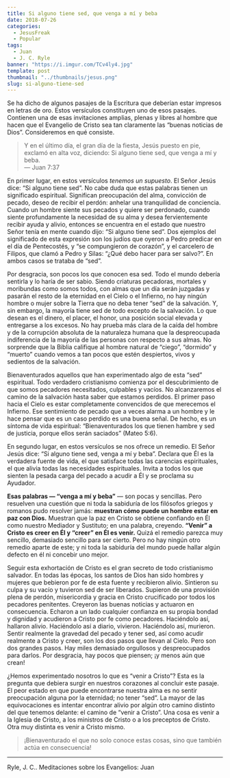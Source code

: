 ```yaml
---
title: Si alguno tiene sed, que venga a mí y beba
date: 2018-07-26
categories:
  - JesusFreak
  - Popular
tags:
  - Juan
  - J. C. Ryle
banner: "https://i.imgur.com/TCv4ly4.jpg"
template: post
thumbnail: "../thumbnails/jesus.png"
slug: si-alguno-tiene-sed
---
```


Se ha dicho de algunos pasajes de la Escritura que deberían estar impresos en letras de oro. Estos versículos constituyen uno de esos pasajes. Contienen una de esas invitaciones amplias, plenas y libres al hombre que hacen que el Evangelio de Cristo sea tan claramente las “buenas noticias de Dios”. Consideremos en qué consiste.

> Y en el último día, el gran día de la fiesta, Jesús puesto en pie, exclamó en alta voz, diciendo: Si alguno tiene sed, que venga a mí y beba.<br/>
> — Juan 7:37

En primer lugar, en estos versículos _tenemos un supuesto_. El Señor Jesús dice: “Si alguno tiene sed”. No cabe duda que estas palabras tienen un significado espiritual. Significan preocupación del alma, convicción de pecado, deseo de recibir el perdón: anhelar una tranquilidad de conciencia. Cuando un hombre siente sus pecados y quiere ser perdonado, cuando siente profundamente la necesidad de su alma y desea fervientemente recibir ayuda y alivio, entonces se encuentra en el estado que nuestro Señor tenía en mente cuando dijo: “Si alguno tiene sed”. Dos ejemplos del significado de esta expresión son los judíos que oyeron a Pedro predicar en el día de Pentecostés, y “se compungieron de corazón”, y el carcelero de Filipos, que clamó a Pedro y Silas: “¿Qué debo hacer para ser salvo?”. En ambos casos se trataba de “sed”.

Por desgracia, son pocos los que conocen esa sed. Todo el mundo debería sentirla y lo haría de ser sabio. Siendo criaturas pecadoras, mortales y moribundas como somos todos, con almas que un día serán juzgadas y pasarán el resto de la eternidad en el Cielo o el Infierno, no hay ningún hombre o mujer sobre la Tierra que no deba tener “sed” de la salvación. Y, sin embargo, la mayoría tiene sed de todo excepto de la salvación. Lo que desean es el dinero, el placer, el honor, una posición social elevada y entregarse a los excesos. No hay prueba más clara de la caída del hombre y de la corrupción absoluta de la naturaleza humana que la despreocupada indiferencia de la mayoría de las personas con respecto a sus almas. No sorprende que la Biblia califique al hombre natural de “ciego”, “dormido” y “muerto” cuando vemos a tan pocos que estén despiertos, vivos y sedientos de la salvación.

Bienaventurados aquellos que han experimentado algo de esta “sed” espiritual. Todo verdadero cristianismo comienza por el descubrimiento de que somos pecadores necesitados, culpables y vacíos. No alcanzaremos el camino de la salvación hasta saber que estamos perdidos. El primer paso hacia el Cielo es estar completamente convencidos de que merecemos el Infierno. Ese sentimiento de pecado que a veces alarma a un hombre y le hace pensar que es un caso perdido es una buena señal. De hecho, es un síntoma de vida espiritual: “Bienaventurados los que tienen hambre y sed de justicia, porque ellos serán saciados” (Mateo 5:6).

En segundo lugar, en estos versículos se nos ofrece un remedio. El Señor Jesús dice: “Si alguno tiene sed, venga a mí y beba”. Declara que Él es la verdadera fuente de vida, el que satisface todas las carencias espirituales, el que alivia todas las necesidades espirituales. Invita a todos los que sienten la pesada carga del pecado a acudir a Él y se proclama su Ayudador.

**Esas palabras — “venga a mí y beba”** — son pocas y sencillas. Pero resuelven una cuestión que ni toda la sabiduría de los filósofos griegos y romanos pudo resolver jamás: **muestran cómo puede un hombre estar en paz con Dios.** Muestran que la paz en Cristo se obtiene confiando en Él como nuestro Mediador y Sustituto; en una palabra, creyendo. **“Venir” a Cristo es creer en Él y “creer” en Él es venir.** Quizá el remedio parezca muy sencillo, demasiado sencillo para ser cierto. Pero no hay ningún otro remedio aparte de este; y ni toda la sabiduría del mundo puede hallar algún defecto en él ni concebir uno mejor.

Seguir esta exhortación de Cristo es el gran secreto de todo cristianismo salvador. En todas las épocas, los santos de Dios han sido hombres y mujeres que bebieron por fe de esta fuente y recibieron alivio. Sintieron su culpa y su vacío y tuvieron sed de ser liberados. Supieron de una provisión plena de perdón, misericordia y gracia en Cristo crucificado por todos los pecadores penitentes. Creyeron las buenas noticias y actuaron en consecuencia. Echaron a un lado cualquier confianza en su propia bondad y dignidad y acudieron a Cristo por fe como pecadores. Haciéndolo así, hallaron alivio. Haciéndolo así a diario, vivieron. Haciéndolo así, murieron. Sentir realmente la gravedad del pecado y tener sed, así como acudir realmente a Cristo y creer, son los dos pasos que llevan al Cielo. Pero son dos grandes pasos. Hay miles demasiado orgullosos y despreocupados para darlos. Por desgracia, hay pocos que piensen; ¡y menos aún que crean!

¿Hemos experimentado nosotros lo que es “venir a Cristo”? Esta es la pregunta que debiera surgir en nuestros corazones al concluir este pasaje. El peor estado en que puede encontrarse nuestra alma es no sentir preocupación alguna por la eternidad; no tener “sed”. La mayor de las equivocaciones es intentar encontrar alivio por algún otro camino distinto del que tenemos delante: el camino de “venir a Cristo”. Una cosa es venir a la Iglesia de Cristo, a los ministros de Cristo o a los preceptos de Cristo. Otra muy distinta es venir a Cristo mismo.

> ¡Bienaventurado el que no solo conoce estas cosas, sino que también actúa en consecuencia!

---

Ryle, J. C.. Meditaciones sobre los Evangelios: Juan
